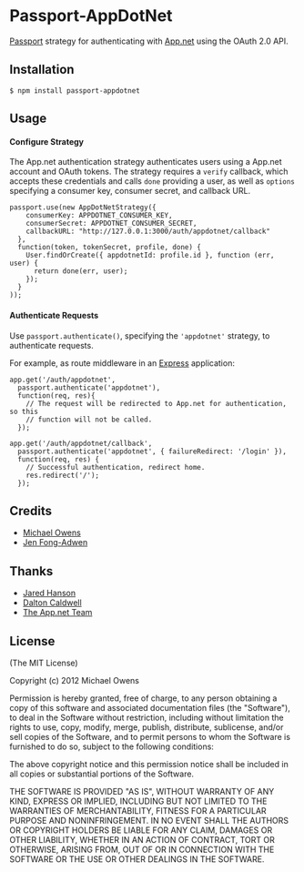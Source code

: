 # Passport-AppDotNet

[Passport](https://github.com/jaredhanson/passport) strategy for authenticating
with [App.net](https://alpha.app.net) using the OAuth 2.0 API.

## Installation

    $ npm install passport-appdotnet

## Usage

#### Configure Strategy

The App.net authentication strategy authenticates users using a App.net account and
OAuth tokens.  The strategy requires a `verify` callback, which accepts these
credentials and calls `done` providing a user, as well as `options` specifying a
consumer key, consumer secret, and callback URL.

    passport.use(new AppDotNetStrategy({
        consumerKey: APPDOTNET_CONSUMER_KEY,
        consumerSecret: APPDOTNET_CONSUMER_SECRET,
        callbackURL: "http://127.0.0.1:3000/auth/appdotnet/callback"
      },
      function(token, tokenSecret, profile, done) {
        User.findOrCreate({ appdotnetId: profile.id }, function (err, user) {
          return done(err, user);
        });
      }
    ));

#### Authenticate Requests

Use `passport.authenticate()`, specifying the `'appdotnet'` strategy, to
authenticate requests.

For example, as route middleware in an [Express](http://expressjs.com/)
application:

    app.get('/auth/appdotnet',
      passport.authenticate('appdotnet'),
      function(req, res){
        // The request will be redirected to App.net for authentication, so this
        // function will not be called.
      });
    
    app.get('/auth/appdotnet/callback', 
      passport.authenticate('appdotnet', { failureRedirect: '/login' }),
      function(req, res) {
        // Successful authentication, redirect home.
        res.redirect('/');
      });

## Credits
  - [Michael Owens](https://github.com/mowens)
  - [Jen Fong-Adwen](https://github.com/ednapiranha)
  
## Thanks
  - [Jared Hanson](https://github.com/jaredhanson)
  - [Dalton Caldwell](https://github.com/daltonc)
  - [The App.net Team](https://github.com/appdotnet)
  
## License

(The MIT License)

Copyright (c) 2012 Michael Owens

Permission is hereby granted, free of charge, to any person obtaining a copy of this software and associated documentation files (the "Software"), to deal in the Software without restriction, including without limitation the rights to use, copy, modify, merge, publish, distribute, sublicense, and/or sell copies of the Software, and to permit persons to whom the Software is furnished to do so, subject to the following conditions:

The above copyright notice and this permission notice shall be included in all copies or substantial portions of the Software.

THE SOFTWARE IS PROVIDED "AS IS", WITHOUT WARRANTY OF ANY KIND, EXPRESS OR IMPLIED, INCLUDING BUT NOT LIMITED TO THE WARRANTIES OF MERCHANTABILITY, FITNESS FOR A PARTICULAR PURPOSE AND NONINFRINGEMENT. IN NO EVENT SHALL THE AUTHORS OR COPYRIGHT HOLDERS BE LIABLE FOR ANY CLAIM, DAMAGES OR OTHER LIABILITY, WHETHER IN AN ACTION OF CONTRACT, TORT OR OTHERWISE, ARISING FROM, OUT OF OR IN CONNECTION WITH THE SOFTWARE OR THE USE OR OTHER DEALINGS IN THE SOFTWARE.
